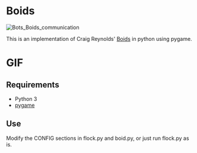 # Boids
![Bots_Boids_communication](https://github.com/user-attachments/assets/2f8584c0-1c98-464d-b9cb-4b99ba6ec35c)

This is an implementation of Craig Reynolds' [Boids](https://www.red3d.com/cwr/boids/) in python using pygame.

# GIF

## Requirements
* Python 3
* [pygame](https://www.pygame.org)

## Use
Modify the CONFIG sections in flock.py and boid.py, or just run flock.py as is.
